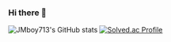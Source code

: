 ### Hi there 👋

![JMboy713's GitHub stats](https://github-readme-stats.vercel.app/api?username=JMboy713&show_icons=true&theme=tokyonight)
[![Solved.ac Profile](http://mazassumnida.wtf/api/generate_badge?boj=jimin713)](https://solved.ac/jimin713)






<!--
**JMboy713/JMboy713** is a ✨ _special_ ✨ repository because its `README.md` (this file) appears on your GitHub profile.

Here are some ideas to get you started:

- 🔭 I’m currently working on ...
- 🌱 I’m currently learning ...
- 👯 I’m looking to collaborate on ...
- 🤔 I’m looking for help with ...
- 💬 Ask me about ...
- 📫 How to reach me: ...
- 😄 Pronouns: ...
- ⚡ Fun fact: ...
-->
